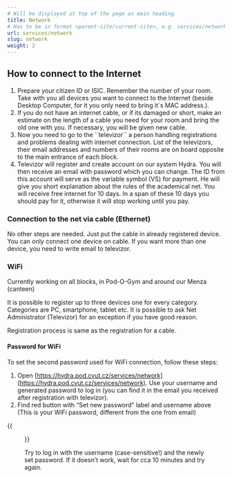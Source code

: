 ```yaml
---
# Will be displayed at top of the page as main heading
title: Network
# Has to be in format <parent-site/current-site>, e.g. services/network (notice missing slash at the beginning)
url: services/network
slug: network
weight: 2
---
```


## How to connect to the Internet

1. Prepare your citizen ID or ISIC. Remember the number of your room. Take with you all devices you want to connect to the Internet (beside Desktop Computer, for it you only need to bring it´s MAC address.).
2. If you do not have an internet cable, or if its damaged or short, make an estimate on the length of a cable you need for your room and bring the old one with you. If necessary, you will be given new cable.
3. Now you need to go to the ´´televizor´´ a person handling registrations and problems dealing with internet connection. List of the televizors, their email addresses and numbers of their rooms are on board opposite to the main entrance of each block.
4. Televizor will register and create account on our system Hydra. You will then receive an email with password which you can change. The ID from this account will serve as the variable symbol (VS) for payment. He will give you short explanation about the rules of the academical net. You will receive free internet for 10 days. In a span of these 10 days you should pay for it, otherwise it will stop working until you pay.

### Connection to the net via cable (Ethernet)

No other steps are needed. Just put the cable in already registered device. You can only connect one device on cable. If you want more than one device, you need to write email to televizor.

### WiFi

Currently working on all blocks, in Pod-O-Gym and around our Menza (canteen)

It is possible to register up to three devices one for every category. Categories are PC, smartphone, tablet etc. It is possible to ask Net Administrator (Televizor) for an exception if you have good reason.

Registration process is same as the registration for a cable.

#### Password for WiFi

To set the second password used for WiFi connection, follow these steps:

1. Open [https://hydra.pod.cvut.cz/services/network](https://hydra.pod.cvut.cz/services/network). Use your username and generated password to log in (you can find it in the email you received after registration with televizor).
2. Find red button with “Set new password” label and username above (This is your WiFi password, different from the one from email)

{{<figure src="hydra_wifi_password.png" alt="WiFi password setup Hydra">}}

Try to log in with the username (case-sensitive!) and the newly set password. If it doesn’t work, wait for cca 10 minutes and try again.
